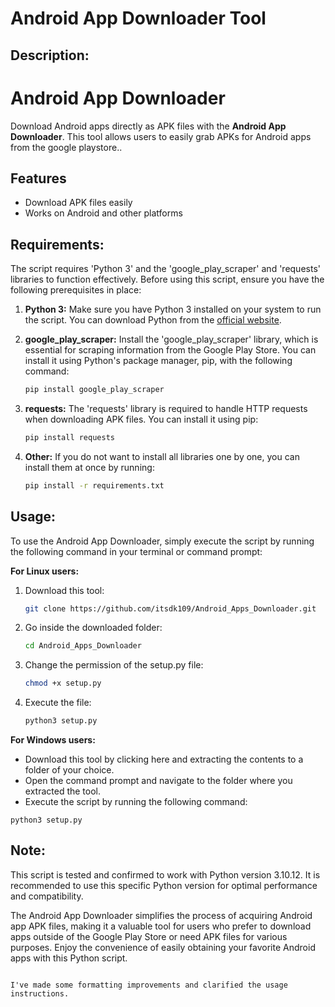 # Android App Downloader Tool

## **Description:**
# Android App Downloader
Download Android apps directly as APK files with the **Android App Downloader**. This tool allows users to easily grab APKs for Android apps from the google playstore..

## Features
- Download APK files easily
- Works on Android and other platforms

## **Requirements:**
The script requires 'Python 3' and the 'google_play_scraper' and 'requests' libraries to function effectively.
Before using this script, ensure you have the following prerequisites in place:

1. **Python 3:** Make sure you have Python 3 installed on your system to run the script. You can download Python from the [official website](https://www.python.org/downloads/).

2. **google_play_scraper:** Install the 'google_play_scraper' library, which is essential for scraping information from the Google Play Store. You can install it using Python's package manager, pip, with the following command:
   ```bash
   pip install google_play_scraper
   ```
3. **requests:** The 'requests' library is required to handle HTTP requests when downloading APK files. You can install it using pip:
   ```bash
   pip install requests
   ```
4. **Other:** If you do not want to install all libraries one by one, you can install them at once by running:
    ```bash
    pip install -r requirements.txt
    ```

## **Usage:**
To use the Android App Downloader, simply execute the script by running the following command in your terminal or command prompt:

**For Linux users:**
1. Download this tool:
   ```bash
   git clone https://github.com/itsdk109/Android_Apps_Downloader.git
   ```
2. Go inside the downloaded folder:
   ```bash
   cd Android_Apps_Downloader 
   ```
3. Change the permission of the setup.py file:
   ```bash
   chmod +x setup.py
   ```
4. Execute the file:
   ```bash
   python3 setup.py
   ```
**For Windows users:**
- Download this tool by clicking here and extracting the contents to a folder of your choice.
- Open the command prompt and navigate to the folder where you extracted the tool.
- Execute the script by running the following command:

```command
python3 setup.py
```

## **Note:**
This script is tested and confirmed to work with Python version 3.10.12. It is recommended to use this specific Python version for optimal performance and compatibility.

The Android App Downloader simplifies the process of acquiring Android app APK files, making it a valuable tool for users who prefer to download apps outside of the Google Play Store or need APK files for various purposes. Enjoy the convenience of easily obtaining your favorite Android apps with this Python script.
```

I've made some formatting improvements and clarified the usage instructions.
